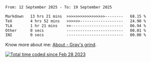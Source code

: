 <!--START_SECTION:waka-->

```txt
From: 12 September 2025 - To: 19 September 2025

Markdown   13 hrs 21 mins  >>>>>>>>>>>>>>>>>--------   68.15 %
TeX        4 hrs 52 mins   >>>>>>-------------------   24.90 %
TLA        1 hr 21 mins    >>-----------------------   06.94 %
Other      0 secs          -------------------------   00.01 %
INI        0 secs          -------------------------   00.00 %
```

<!--END_SECTION:waka-->

<!-- [![grayxu's github stats](https://github-readme-stats.vercel.app/api?username=grayxu&count_private=true&show_icons=true)](https://github.com/grayxu) -->

Know more about me: [About - Gray's grind](https://www.grayxu.cn/).
<p align="left">
  <a href="https://wakatime.com/@c69eb31e-43a1-463f-8968-c3449e386f57"><img src="https://wakatime.com/badge/user/c69eb31e-43a1-463f-8968-c3449e386f57.svg" title="Total time coded since Feb 28 2023" /></a>
</p>


